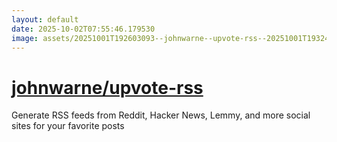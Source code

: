 ```yaml
---
layout: default
date: 2025-10-02T07:55:46.179530
image: assets/20251001T192603093--johnwarne--upvote-rss--20251001T193242544--cropped.png
---
```


# [johnwarne/upvote-rss](https://github.com/johnwarne/upvote-rss)

Generate RSS feeds from Reddit, Hacker News, Lemmy, and more social sites for your favorite posts
